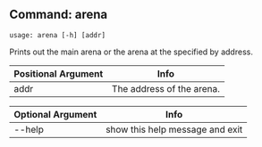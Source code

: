 ## Command: arena ##
```
usage: arena [-h] [addr]
```
Prints out the main arena or the arena at the specified by address.  

| Positional Argument | Info |
|---------------------|------|
| addr | The address of the arena. |

| Optional Argument | Info |
|---------------------|------|
| --help | show this help message and exit |


